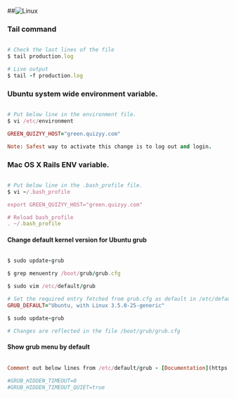 ##![Linux](https://s3.amazonaws.com/gogo-knows/Linux.png)

### Tail command
```ruby

# Check the last lines of the file
$ tail production.log

# Live output
$ tail -f production.log
```

### Ubuntu system wide environment variable.
```ruby

# Put below line in the environment file.
$ vi /etc/environment

GREEN_QUIZYY_HOST="green.quizyy.com"

Note: Safest way to activate this change is to log out and login.

```
### Mac OS X Rails ENV variable.
```ruby

# Put below line in the .bash_profile file.
$ vi ~/.bash_profile

export GREEN_QUIZYY_HOST="green.quizyy.com"

# Reload bash_profile
. ~/.bash_profile

```
#### Change default kernel version for Ubuntu grub
````ruby

$ sudo update-grub

$ grep menuentry /boot/grub/grub.cfg

$ sudo vim /etc/default/grub

# Set the required entry fetched from grub.cfg as default in /etc/default/grub
GRUB_DEFAULT="Ubuntu, with Linux 3.5.0-25-generic"

$ sudo update-grub

# Changes are reflected in the file /boot/grub/grub.cfg

````

#### Show grub menu by default
````ruby

Comment out below lines from /etc/default/grub - [Documentation](https://help.ubuntu.com/community/Grub2#Hidden)

#GRUB_HIDDEN_TIMEOUT=0
#GRUB_HIDDEN_TIMEOUT_QUIET=true

````
